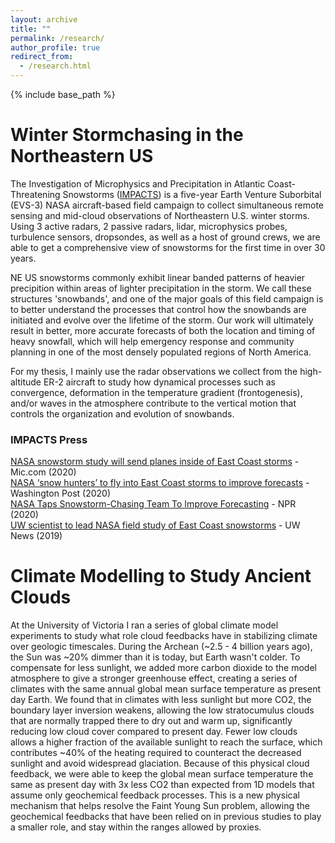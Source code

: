 ```yaml
---
layout: archive
title: ""
permalink: /research/
author_profile: true
redirect_from:
  - /research.html
---
```


{% include base_path %}


Winter Stormchasing in the Northeastern US
======

The Investigation of Microphysics and Precipitation in Atlantic Coast-Threatening Snowstorms ([IMPACTS](https://espo.nasa.gov/impacts)) is a five-year Earth Venture Suborbital (EVS-3) NASA aircraft-based field campaign to collect simultaneous remote sensing and mid-cloud observations of Northeastern U.S. winter storms. Using 3 active radars, 2 passive radars, lidar, microphysics probes, turbulence sensors, dropsondes, as well as a host of ground crews, we are able to get a comprehensive view of snowstorms for the first time in over 30 years.  

NE US snowstorms commonly exhibit linear banded patterns of heavier precipition within areas of lighter precipitation in the storm. We call these structures 'snowbands', and one of the major goals of this field campaign is to better understand the processes that control how the snowbands are initiated and evolve over the lifetime of the storm. Our work will ultimately result in better, more accurate forecasts of both the location and timing of heavy snowfall, which will help emergency response and community planning in one of the most densely populated regions of North America. 

For my thesis, I mainly use the radar observations we collect from the high-altitude ER-2 aircraft to study how dynamical processes such as convergence, deformation in the temperature gradient (frontogenesis), and/or waves in the atmosphere contribute to the vertical motion that controls the organization and evolution of snowbands. 


### IMPACTS Press

[NASA snowstorm study will send planes inside of East Coast storms](https://www.mic.com/p/nasa-snowstorm-study-will-send-planes-inside-of-east-coast-storms-21098397) - Mic.com (2020)  
[NASA ‘snow hunters’ to fly into East Coast storms to improve forecasts](https://www.washingtonpost.com/weather/2020/01/15/nasa-snow-hunters-fly-into-east-coast-snowstorms-improve-storm-forecasts/?utm_campaign) - Washington Post (2020)  
[NASA Taps Snowstorm-Chasing Team To Improve Forecasting](https://www.npr.org/2020/01/20/797981409/nasa-taps-snowstorm-chasing-team-to-improve-forecasting) - NPR (2020)  
[UW scientist to lead NASA field study of East Coast snowstorms](https://www.washington.edu/news/2019/12/10/uw-scientist-to-lead-nasa-field-study-of-east-coast-snowstorms/) - UW News (2019)



Climate Modelling to Study Ancient Clouds
======

At the University of Victoria I ran a series of global climate model experiments to study what role cloud feedbacks have in stabilizing climate over geologic timescales. During the Archean (~2.5 - 4 billion years ago), the Sun was ~20% dimmer than it is today, but Earth wasn't colder. To compensate for less sunlight, we added more carbon dioxide to the model atmosphere to give a stronger greenhouse effect, creating a series of climates with the same annual global mean surface temperature as present day Earth.  We found that in climates with less sunlight but more CO2, the boundary layer inversion weakens, allowing the low stratocumulus clouds that are normally trapped there to dry out and warm up, significantly reducing low cloud cover compared to present day. Fewer low clouds allows a higher fraction of the available sunlight to reach the surface, which contributes ~40% of the heating required to counteract the decreased sunlight and avoid widespread glaciation. Because of this physical cloud feedback, we were able to keep the global mean surface temperature the same as present day with 3x less CO2 than expected from 1D models that assume only geochemical feedback processes. This is a new physical mechanism that helps resolve the Faint Young Sun problem, allowing the geochemical feedbacks that have been relied on in previous studies to play a smaller role, and stay within the ranges allowed by proxies.